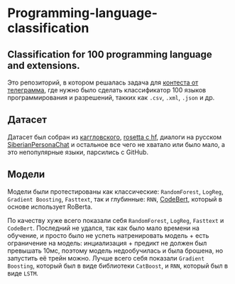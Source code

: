 # Programming-language-classification
Classification for 100 programming language and extensions.
------------------------------------
Это репозиторий, в котором решалась задача для [контеста от телеграмма](https://t.me/contest_ru/39), где нужно было сделать классификатор 100 языков программирования и разрешений, такких как `.csv`, `.xml`, `.json` и др.

Датасет
------------------------------------
Датасет был собран из [каггловского](https://www.kaggle.com/datasets/joonasyoon/file-format-detection/code), [rosetta с hf](https://huggingface.co/datasets/cakiki/rosetta-code), диалоги на русском [SiberianPersonaChat](https://huggingface.co/datasets/SiberiaSoft/SiberianPersonaChat) и остальное все чего не хватало или было мало, а это непопулярные языки, парсились с GitHub.

Модели
------------------------------------
Модели были протестированы как классические: `RandomForest`, `LogReg`, `Gradient Boosting`, `Fasttext`, так и глубинные: `RNN`, [CodeBert](https://huggingface.co/huggingface/CodeBERTa-language-id), который в основе использует RoBerta.

По качеству хуже всего показали себя `RandomForest`, `LogReg`, `Fasttext` и `CodeBert`. Последний не удался, так как было мало времени на обучение, и просто было не успеть натренировать модель + есть ограничение на модель: инциализация + предикт не должен был превышать 10мс, поэтому модель недообучилась и была брошена, но запустить её трейн можно. Лучше всего себя показали `Gradient Boosting`, который был в виде библиотеки `CatBoost`, и `RNN`, который был в виде `LSTM`. 

